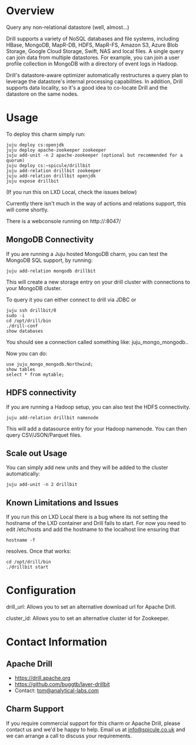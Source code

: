# Overview

Query any non-relational datastore (well, almost...)

Drill supports a variety of NoSQL databases and file systems,
including HBase, MongoDB, MapR-DB, HDFS, MapR-FS, Amazon S3,
Azure Blob Storage, Google Cloud Storage, Swift, NAS and local files.
A single query can join data from multiple datastores. For example,
you can join a user profile collection in MongoDB with a directory
of event logs in Hadoop.

Drill's datastore-aware optimizer automatically restructures a
query plan to leverage the datastore's internal processing capabilities.
In addition, Drill supports data locality, so it's a good idea to
co-locate Drill and the datastore on the same nodes.

# Usage

To deploy this charm simply run:

    juju deploy cs:openjdk
    juju deploy apache-zookeeper zookeeper
    juju add-unit -n 2 apache-zookeeper (optional but recommended for a quorum)
    juju deploy cs:~spicule/drillbit
    juju add-relation drillbit zookeeper
    juju add-relation drillbit openjdk
    juju expose drillbit

(If you run this on LXD Local, check the issues below)

Currently there isn't much in the way of actions and relations support,
this will come shortly.

There is a webconsole running on http://<serverip>:8047/

## MongoDB Connectivity

If you are running a Juju hosted MongoDB charm, you can test the MongoDB
SQL support, by running:

    juju add-relation mongodb drillbit

This will create a new storage entry on your drill cluster with connections
to your MongoDB cluster.

To query it you can either connect to drill via JDBC or

    juju ssh drillbit/0
    sudo -i
    cd /opt/drill/bin
    ./drill-conf
    show databases

You should see a connection called something like: juju_mongo_mongodb.<mongodbname>.

Now you can do:

    use juju_mongo_mongodb.Northwind;
    show tables
    select * from mytable;

## HDFS connectivity

If you are running a Hadoop setup, you can also test the HDFS connectivity.

    juju add-relation drillbit namenode

This will add a datasource entry for your Hadoop namenode. You can then query CSV/JSON/Parquet files.

## Scale out Usage

You can simply add new units and they will be added to the cluster automatically:

    juju add-unit -n 2 drillbit

## Known Limitations and Issues

If you run this on LXD Local there is a bug where its not setting the hostname
of the LXD container and Drill fails to start. For now you need to edit /etc/hosts
and add the hostname to the localhost line ensuring that

    hostname -f

resolves. Once that works:

    cd /opt/drill/bin
    ./drillbit start

# Configuration

drill_url: Allows you to set an alternative download url for Apache Drill.

cluster_id: Allows you to set an alternative cluster id for Zookeeper.

# Contact Information

## Apache Drill

  - https://drill.apache.org
  - https://github.com/buggtb/layer-drillbit
  - Contact: tom@analytical-labs.com

## Charm Support
  If you require commercial support for this charm or Apache Drill, please contact us and we'd be happy to help.
  Email us at info@spicule.co.uk and we can arrange a call to discuss your requirements.
